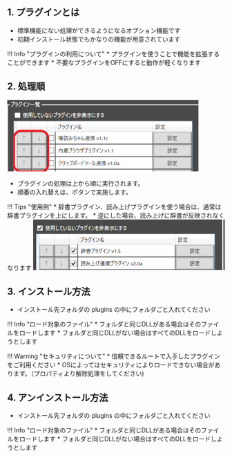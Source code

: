 
## 1. プラグインとは

* 標準機能にない処理ができるようになるオプション機能です
* 初期インストール状態でもかなりの機能が用意されています

!!! Info "プラグインの利用について"
    * プラグインを使うことで機能を拡張することができます
    * 不要なプラグインをOFFにすると動作が軽くなります

## 2. 処理順

![プラグイン](images/design_plugin_p1.png)

* プラグインの処理は上から順に実行されます。
* 順番の入れ替えは、ボタンで実施します。

!!! Tips "使用例"
    * 辞書プラグイン、読み上げプラグインを使う場合は、通常は辞書プラグインを上にします。
    * 逆にした場合、読み上げに辞書が反映されなくなります
    ![プラグイン](images/design_plugin_p2.png)


## 3. インストール方法

* インストール先フォルダの plugins の中にフォルダごと入れてください

!!! Info "ロード対象のファイル"
    * フォルダと同じDLLがある場合はそのファイルをロードします
    * フォルダと同じDLLがない場合はすべてのDLLをロードしようとします

!!! Warning "セキュリティについて"
    * 信頼できるルートで入手したプラグインをご利用ください
    * OSによってはセキュリティによりロードできない場合があります。（プロパティより解除処理をしてください)

## 4. アンインストール方法

* インストール先フォルダの plugins の中にフォルダごと入れてください

!!! Info "ロード対象のファイル"
    * フォルダと同じDLLがある場合はそのファイルをロードします
    * フォルダと同じDLLがない場合はすべてのDLLをロードしようとします



